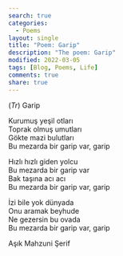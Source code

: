 ```yaml
---
search: true
categories: 
  - Poems
layout: single
title: "Poem: Garip"
description: "The poem: Garip"
modified: 2022-03-05
tags: [Blog, Poems, Life]
comments: true
share: true
---
```

(*Tr*) Garip

Kurumuş yeşil otları  
Toprak olmuş umutları  
Gökte mazi bulutları  
Bu mezarda bir garip var, garip  

Hızlı hızlı giden yolcu  
Bu mezarda bir garip var  
Bak taşına acı acı  
Bu mezarda bir garip var, garip  

İzi bile yok dünyada  
Onu aramak beyhude  
Ne gezersin bu ovada  
Bu mezarda bir garip var, garip  


Aşık Mahzuni Şerif
